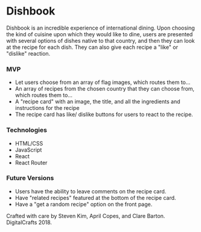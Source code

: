 <h1>Dishbook</h1>
<p>Dishbook is an incredible experience of international dining. Upon choosing the kind of cuisine upon which they would like to dine, users are presented with several options of dishes native to that country, and then they can look at the recipe for each dish. They can also give each recipe a "like" or "dislike" reaction.</p>

<h3>MVP</h3>
<ul>
    <li>Let users choose from an array of flag images, which routes them to...</li>
    <li>An array of recipes from the chosen country that they can choose from, which routes them to...</li>
    <li>A "recipe card" with an image, the title, and all the ingredients and instructions for the recipe</li>
    <li>The recipe card has like/ dislike buttons for users to react to the recipe.</li>
</ul>

<h3>Technologies</h3>
<ul>
    <li>HTML/CSS</li>
    <li>JavaScript</li>
    <li>React</li>
    <li>React Router</li>
</ul>

<h3>Future Versions</h3>
<ul>
    <li>Users have the ability to leave comments on the recipe card.</li>
    <li>Have "related recipes" featured at the bottom of the recipe card.</li>
    <li>Have a "get a random recipe" option on the front page.</li>
</ul>

Crafted with care by Steven Kim, April Copes, and Clare Barton.
DigitalCrafts 2018.
